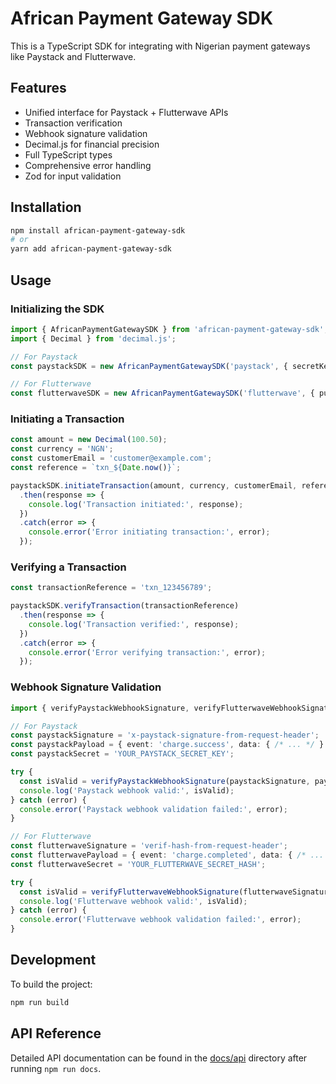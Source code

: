 # African Payment Gateway SDK

This is a TypeScript SDK for integrating with Nigerian payment gateways like Paystack and Flutterwave.

## Features

- Unified interface for Paystack + Flutterwave APIs
- Transaction verification
- Webhook signature validation
- Decimal.js for financial precision
- Full TypeScript types
- Comprehensive error handling
- Zod for input validation

## Installation

```bash
npm install african-payment-gateway-sdk
# or
yarn add african-payment-gateway-sdk
```

## Usage

### Initializing the SDK

```typescript
import { AfricanPaymentGatewaySDK } from 'african-payment-gateway-sdk';
import { Decimal } from 'decimal.js';

// For Paystack
const paystackSDK = new AfricanPaymentGatewaySDK('paystack', { secretKey: 'YOUR_PAYSTACK_SECRET_KEY' });

// For Flutterwave
const flutterwaveSDK = new AfricanPaymentGatewaySDK('flutterwave', { publicKey: 'YOUR_FLUTTERWAVE_PUBLIC_KEY', secretKey: 'YOUR_FLUTTERWAVE_SECRET_KEY' });
```

### Initiating a Transaction

```typescript
const amount = new Decimal(100.50);
const currency = 'NGN';
const customerEmail = 'customer@example.com';
const reference = `txn_${Date.now()}`;

paystackSDK.initiateTransaction(amount, currency, customerEmail, reference)
  .then(response => {
    console.log('Transaction initiated:', response);
  })
  .catch(error => {
    console.error('Error initiating transaction:', error);
  });
```

### Verifying a Transaction

```typescript
const transactionReference = 'txn_123456789';

paystackSDK.verifyTransaction(transactionReference)
  .then(response => {
    console.log('Transaction verified:', response);
  })
  .catch(error => {
    console.error('Error verifying transaction:', error);
  });
```

### Webhook Signature Validation

```typescript
import { verifyPaystackWebhookSignature, verifyFlutterwaveWebhookSignature } from 'african-payment-gateway-sdk/dist/utils/webhook';

// For Paystack
const paystackSignature = 'x-paystack-signature-from-request-header';
const paystackPayload = { event: 'charge.success', data: { /* ... */ } };
const paystackSecret = 'YOUR_PAYSTACK_SECRET_KEY';

try {
  const isValid = verifyPaystackWebhookSignature(paystackSignature, paystackPayload, paystackSecret);
  console.log('Paystack webhook valid:', isValid);
} catch (error) {
  console.error('Paystack webhook validation failed:', error);
}

// For Flutterwave
const flutterwaveSignature = 'verif-hash-from-request-header';
const flutterwavePayload = { event: 'charge.completed', data: { /* ... */ } };
const flutterwaveSecret = 'YOUR_FLUTTERWAVE_SECRET_HASH';

try {
  const isValid = verifyFlutterwaveWebhookSignature(flutterwaveSignature, flutterwavePayload, flutterwaveSecret);
  console.log('Flutterwave webhook valid:', isValid);
} catch (error) {
  console.error('Flutterwave webhook validation failed:', error);
}
```

## Development

To build the project:

```bash
npm run build
```

## API Reference

Detailed API documentation can be found in the [docs/api](./docs/api) directory after running `npm run docs`.
